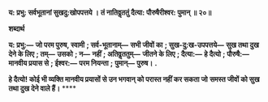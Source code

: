 **य: प्रभु: सर्वभूतानां सुखदु:खोपपत्तये ।** **तं नातिवॢततुं दैत्या: पौरुषैरीश्वर: पुमान् ॥ २०॥** 

**शब्दार्थ** 

**य: प्रभु:—** **जो परम पुरुष, स्वामी** **; सर्व-भूतानाम्—** **सभी जीवों का** **; सुख-दु:ख-उपपत्तये—** **सुख तथा दुख देने के लिए** **; तम्—** **उसको** **; न—** **नहीं** **; अतिवॢततुम्—** **जीतने के लिए** **; दैत्या:—** **हे दैत्यो** **; पौरुषै:—** **मानवीय प्रयास से** **; ईश्वर:—** **परम नियन्ता** **;** **पुमान्—** **पुरुष।** **.** 

**हे दैत्यो! कोई भी व्यक्ति मानवीय प्रयासों से उन भगवान् को परास्त नहीं कर सकता जो** **समस्त जीवों को सुख तथा दुख देने वाले हैं।** **** 